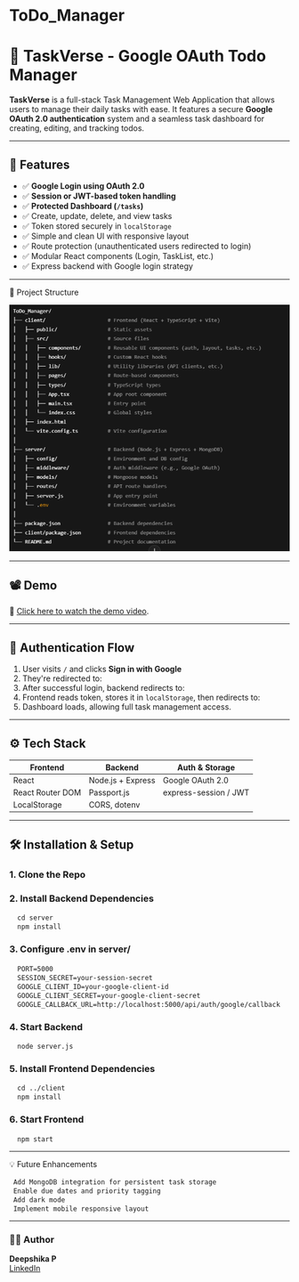 # ToDo_Manager

 
# 📝 TaskVerse - Google OAuth Todo Manager

**TaskVerse** is a full-stack Task Management Web Application that allows users to manage their daily tasks with ease. It features a secure **Google OAuth 2.0 authentication** system and a seamless task dashboard for creating, editing, and tracking todos.

---

## 🚀 Features

- ✅ **Google Login using OAuth 2.0**
- ✅ **Session or JWT-based token handling**
- ✅ **Protected Dashboard (`/tasks`)**
- ✅ Create, update, delete, and view tasks
- ✅ Token stored securely in `localStorage`
- ✅ Simple and clean UI with responsive layout
- ✅ Route protection (unauthenticated users redirected to login)
- ✅ Modular React components (Login, TaskList, etc.)
- ✅ Express backend with Google login strategy

---

📁 Project Structure

![Project Structure](assets/ProjectStructure.png)

---

## 📽️ Demo

🎥 [Click here to watch the demo video](assets/ToDoManager.png).  

---

## 🔐 Authentication Flow

1. User visits `/` and clicks **Sign in with Google**
2. They're redirected to:
3. After successful login, backend redirects to:
4. Frontend reads token, stores it in `localStorage`, then redirects to:
5. Dashboard loads, allowing full task management access.

---

## ⚙️ Tech Stack

| Frontend          | Backend               | Auth & Storage         |
|-------------------|------------------------|-------------------------|
| React             | Node.js + Express      | Google OAuth 2.0        |
| React Router DOM  | Passport.js            | express-session / JWT   |
| LocalStorage      | CORS, dotenv           |                         |

---

## 🛠️ Installation & Setup

### 1. Clone the Repo
### 2. Install Backend Dependencies
      cd server
      npm install
### 3. Configure .env in server/
      PORT=5000
      SESSION_SECRET=your-session-secret
      GOOGLE_CLIENT_ID=your-google-client-id
      GOOGLE_CLIENT_SECRET=your-google-client-secret
      GOOGLE_CALLBACK_URL=http://localhost:5000/api/auth/google/callback
### 4. Start Backend
      node server.js
### 5. Install Frontend Dependencies
      cd ../client
      npm install
### 6. Start Frontend
      npm start
---

💡 Future Enhancements
      
     Add MongoDB integration for persistent task storage
     Enable due dates and priority tagging
     Add dark mode
     Implement mobile responsive layout

---

### 🙋‍♀️ Author

**Deepshika P**  
[LinkedIn](https://www.linkedin.com/in/deepshika-p-2989b7262/)


